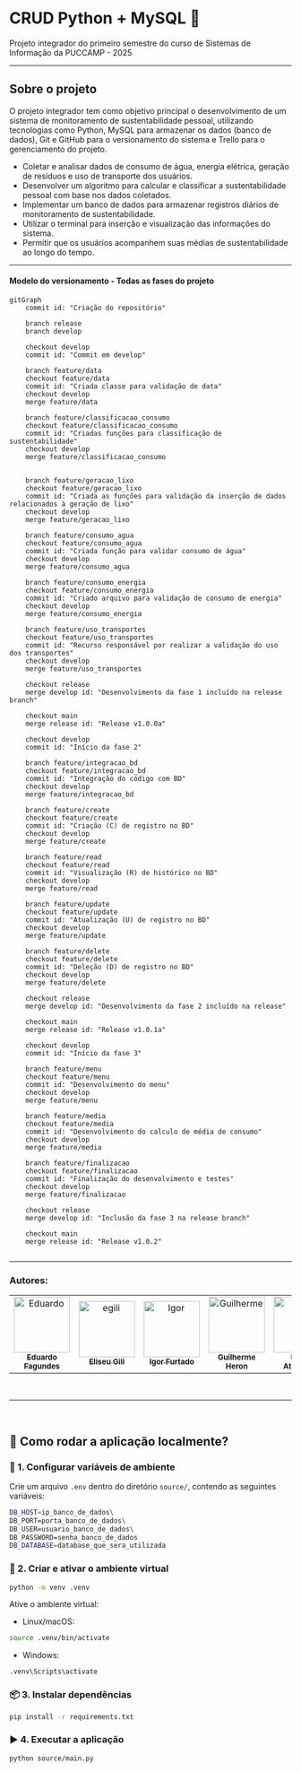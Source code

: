 <h1> CRUD Python + MySQL 🐬 </h1>

Projeto integrador do primeiro semestre do curso de Sistemas de Informação da PUCCAMP - 2025

<hr/>

<h2>Sobre o projeto</h2>
O projeto integrador tem como objetivo principal o desenvolvimento de um sistema de monitoramento de sustentabilidade pessoal, utilizando tecnologias como Python, MySQL para armazenar os dados (banco de dados), Git e GitHub para o versionamento do sistema e Trello para o gerenciamento do projeto.

<ul>
  <li>
    Coletar e analisar dados de consumo de água, energia elétrica, geração de resíduos e uso de transporte dos usuários.
  </li>
  <li>
    Desenvolver um algoritmo para calcular e classificar a sustentabilidade pessoal com base nos dados coletados.
  </li>
  <li>
    Implementar um banco de dados para armazenar registros diários de monitoramento de sustentabilidade.
  </li>
  <li>
    Utilizar o terminal para inserção e visualização das informações do sistema.
  </li>
  <li>
    Permitir que os usuários acompanhem suas médias de sustentabilidade ao longo do tempo.

  </li>
</ul>

<hr />

<h4>Modelo do versionamento - Todas as fases do projeto</h4>

```mermaid
gitGraph
    commit id: "Criação do repositório"

    branch release
    branch develop

    checkout develop
    commit id: "Commit em develop"

    branch feature/data
    checkout feature/data
    commit id: "Criada classe para validação de data"
    checkout develop
    merge feature/data 

    branch feature/classificacao_consumo
    checkout feature/classificacao_consumo
    commit id: "Criadas funções para classificação de sustentabilidade"
    checkout develop
    merge feature/classificacao_consumo


    branch feature/geracao_lixo
    checkout feature/geracao_lixo
    commit id: "Criada as funções para validação da inserção de dados relacionados à geração de lixo"
    checkout develop
    merge feature/geracao_lixo 

    branch feature/consumo_agua
    checkout feature/consumo_agua
    commit id: "Criada função para validar consumo de água"
    checkout develop
    merge feature/consumo_agua

    branch feature/consumo_energia
    checkout feature/consumo_energia
    commit id: "Criado arquivo para validação de consumo de energia"
    checkout develop
    merge feature/consumo_energia

    branch feature/uso_transportes
    checkout feature/uso_transportes
    commit id: "Recurso responsável por realizar a validação do uso dos transportes"
    checkout develop
    merge feature/uso_transportes 

    checkout release
    merge develop id: "Desenvolvimento da fase 1 incluído na release branch"

    checkout main
    merge release id: "Release v1.0.0a"

    checkout develop
    commit id: "Início da fase 2"

    branch feature/integracao_bd
    checkout feature/integracao_bd
    commit id: "Integração do código com BD"
    checkout develop
    merge feature/integracao_bd

    branch feature/create
    checkout feature/create
    commit id: "Criação (C) de registro no BD"
    checkout develop
    merge feature/create

    branch feature/read
    checkout feature/read
    commit id: "Visualização (R) de histórico no BD"
    checkout develop
    merge feature/read 

    branch feature/update
    checkout feature/update
    commit id: "Atualização (U) de registro no BD"
    checkout develop
    merge feature/update 

    branch feature/delete
    checkout feature/delete
    commit id: "Deleção (D) de registro no BD"
    checkout develop
    merge feature/delete 

    checkout release
    merge develop id: "Desenvolvimento da fase 2 incluído na release"

    checkout main
    merge release id: "Release v1.0.1a"

    checkout develop
    commit id: "Início da fase 3"

    branch feature/menu
    checkout feature/menu
    commit id: "Desenvolvimento do menu"
    checkout develop
    merge feature/menu 

    branch feature/media
    checkout feature/media
    commit id: "Desenvolvimento do calculo de média de consumo"
    checkout develop
    merge feature/media 

    branch feature/finalizacao
    checkout feature/finalizacao
    commit id: "Finalização do desenvolvimento e testes"
    checkout develop
    merge feature/finalizacao 

    checkout release
    merge develop id: "Inclusão da fase 3 na release branch"

    checkout main
    merge release id: "Release v1.0.2"


```

<hr/>
<h3>Autores:</h3>

<table>
  <tr>
    <td align="center">
      <a href="https://github.com/EduardoFagundesSilva">
        <img src="https://avatars.githubusercontent.com/u/154307451?v=4" width="100px;" alt="Eduardo"/><br>
        <sub>
          <b>Eduardo Fagundes</b>
        </sub>
      </a><br>
    </td>
     <td align="center">
      <a href="https://github.com/egili">
        <img src="https://avatars.githubusercontent.com/u/79612701?v=4" width="100px;" alt="egili"/><br>
        <sub>
          <b>Eliseu Gili</b>
        </sub>
      </a>
    </td>
     <td align="center">
      <a href="https://github.com/IgorFurtadoo">
        <img src="https://avatars.githubusercontent.com/u/159090246?v=4" width="100px;" alt="Igor"/><br>
        <sub>
          <b>Igor Furtado</b>
        </sub>
      </a><br>
    </td>
     <td align="center">
      <a href="https://github.com/LnXHero">
        <img src="https://avatars.githubusercontent.com/u/144855270?v=4" width="100px;" alt="Guilherme"/><br>
        <sub>
          <b>Guilherme Heron</b>
        </sub>
      </a><br>
    </td>
    <td align="center">
      <a href="https://github.com/lucasathanasio">
        <img src="https://avatars.githubusercontent.com/u/191253203?v=4" width="100px;" alt="Lucas"/><br>
        <sub>
          <b>Lucas Athanasio</b>
        </sub>
      </a><br>
    </td>
   </table>

<br>
<hr>
<br>

## 🚀 Como rodar a aplicação localmente?

### 📄 1. Configurar variáveis de ambiente

Crie um arquivo `.env` dentro do diretório `source/`, contendo as seguintes variáveis:

```bash
DB_HOST=ip_banco_de_dados\
DB_PORT=porta_banco_de_dados\
DB_USER=usuario_banco_de_dados\
DB_PASSWORD=senha_banco_de_dados 
DB_DATABASE=database_que_sera_utilizada
```


### 🐍 2. Criar e ativar o ambiente virtual

```bash
python -m venv .venv
```

Ative o ambiente virtual:

- Linux/macOS:

```bash
source .venv/bin/activate
```

- Windows:

```
.venv\Scripts\activate
``` 

### 📦 3. Instalar dependências

```bash
pip install -r requirements.txt
``` 

### ▶️ 4. Executar a aplicação

```bash
python source/main.py
``` 
